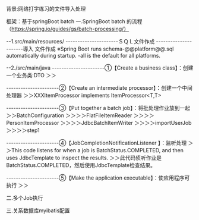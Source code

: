 背景:网络打字练习的文件导入处理

框架：基于springBoot batch
一.SpringBoot batch 的流程（https://spring.io/guides/gs/batch-processing/）

--1.src/main/resources/
----------------------ＳＱＬ文件作成
----------------------導入 文件作成
※Spring Boot runs schema-@@platform@@.sql automatically during startup. -all is the default for all platforms.

--2./src/main/java
----------------------①【Create a business class】：创建一个业务类:DTO
＞＞

----------------------②【Create an intermediate processor】：创建一个中间处理器
＞＞XXXItemProcessor implements ItemProcessor<T,T>

----------------------③【Put together a batch job】：将批处理作业放到一起
＞＞BatchConfiguration
＞＞＞＞FlatFileItemReader
＞＞＞＞PersonItemProcessor
＞＞＞＞JdbcBatchItemWriter
＞＞＞＞importUserJob
＞＞＞＞step1

----------------------④【JobCompletionNotificationListener 】：监听处理
＞＞This code listens for when a job is BatchStatus.COMPLETED, and then uses JdbcTemplate to inspect the results.
＞＞此代码侦听作业是BatchStatus.COMPLETED，然后使用JdbcTemplate检查结果。

----------------------⑤【Make the application executable】：使应用程序可执行
＞＞


二.多个Job执行


三.关系数据库myibatis配置